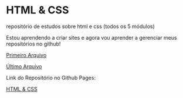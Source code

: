 # HTML & CSS
 repositório de estudos sobre html e css (todos os 5 módulos)

 Estou aprendendo a criar sites e agora vou aprender a gerenciar meus repositórios no github!

<a href="https://arthurferreira-dev.github.io/HTML---CSS/Vol.1/aula12/aula12.html">Primeiro Arquivo</a>

<a href="https://arthurferreira-dev.github.io/HTML---CSS/Vol. 3/Capitulo 20/MEU Projeto Cordel/index.html">Último Arquivo</a>

Link do Repositório no Github Pages:

<a href="https://arthurferreira-dev.github.io/HTML---CSS/">HTML & CSS</a>